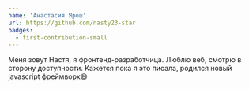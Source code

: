 ```yaml
---
name: 'Анастасия Ярош'
url: https://github.com/nasty23-star
badges:
  - first-contribution-small
---
```


Меня зовут Настя, я фронтенд-разработчица. Люблю веб, смотрю в сторону доступности. Кажется пока я это писала, родился новый javascript фреймворк😄

